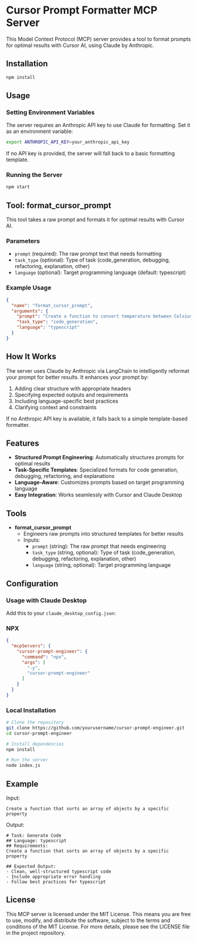 # Cursor Prompt Formatter MCP Server

This Model Context Protocol (MCP) server provides a tool to format prompts for optimal results with Cursor AI, using Claude by Anthropic.

## Installation

```bash
npm install
```

## Usage

### Setting Environment Variables

The server requires an Anthropic API key to use Claude for formatting. Set it as an environment variable:

```bash
export ANTHROPIC_API_KEY=your_anthropic_api_key
```

If no API key is provided, the server will fall back to a basic formatting template.

### Running the Server

```bash
npm start
```

## Tool: format_cursor_prompt

This tool takes a raw prompt and formats it for optimal results with Cursor AI.

### Parameters

- `prompt` (required): The raw prompt text that needs formatting
- `task_type` (optional): Type of task (code_generation, debugging, refactoring, explanation, other)
- `language` (optional): Target programming language (default: typescript)

### Example Usage

```json
{
  "name": "format_cursor_prompt",
  "arguments": {
    "prompt": "Create a function to convert temperature between Celsius and Fahrenheit",
    "task_type": "code_generation",
    "language": "typescript"
  }
}
```

## How It Works

The server uses Claude by Anthropic via LangChain to intelligently reformat your prompt for better results. It enhances your prompt by:

1. Adding clear structure with appropriate headers
2. Specifying expected outputs and requirements
3. Including language-specific best practices
4. Clarifying context and constraints

If no Anthropic API key is available, it falls back to a simple template-based formatter.

## Features

- **Structured Prompt Engineering**: Automatically structures prompts for optimal results
- **Task-Specific Templates**: Specialized formats for code generation, debugging, refactoring, and explanations
- **Language-Aware**: Customizes prompts based on target programming language
- **Easy Integration**: Works seamlessly with Cursor and Claude Desktop

## Tools

- **format_cursor_prompt**
  - Engineers raw prompts into structured templates for better results
  - Inputs:
    - `prompt` (string): The raw prompt that needs engineering
    - `task_type` (string, optional): Type of task (code_generation, debugging, refactoring, explanation, other)
    - `language` (string, optional): Target programming language

## Configuration

### Usage with Claude Desktop
Add this to your `claude_desktop_config.json`:

### NPX

```json
{
  "mcpServers": {
    "cursor-prompt-engineer": {
      "command": "npx",
      "args": [
        "-y",
        "cursor-prompt-engineer"
      ]
    }
  }
}
```

### Local Installation

```bash
# Clone the repository
git clone https://github.com/yourusername/cursor-prompt-engineer.git
cd cursor-prompt-engineer

# Install dependencies
npm install

# Run the server
node index.js
```

## Example

Input:
```
Create a function that sorts an array of objects by a specific property
```

Output:
```
# Task: Generate Code
## Language: typescript
## Requirements:
Create a function that sorts an array of objects by a specific property

## Expected Output:
- Clean, well-structured typescript code
- Include appropriate error handling
- Follow best practices for typescript
```

## License

This MCP server is licensed under the MIT License. This means you are free to use, modify, and distribute the software, subject to the terms and conditions of the MIT License. For more details, please see the LICENSE file in the project repository.
